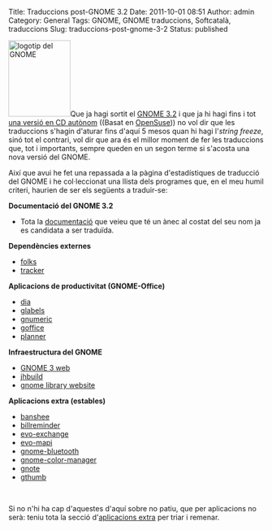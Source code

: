 Title: Traduccions post-GNOME 3.2
Date: 2011-10-01 08:51
Author: admin
Category: General
Tags: GNOME, GNOME traduccions, Softcatalà, traduccions
Slug: traduccions-post-gnome-3-2
Status: published

[<img src="http://gil.badall.net/wp-content/uploads/2008/01/gnomefoot.png" title="logotip del GNOME" class="alignright size-full wp-image-274" width="122" height="150" />](http://gil.badall.net/wp-content/uploads/2008/01/gnomefoot.png)Que ja hagi sortit el [GNOME 3.2](http://gil.badall.net/2011/09/30/gnome-3-2/ "Entrada al bloc comentant el llançament del GNOME 3.2") i que ja hi hagi fins i tot [una versió en CD autònom](http://www.gnome.org/getting-gnome/ "Pàgina web del GNOME on hi ha un CD autònom amb el GNOME 3.2") ((Basat en [OpenSuse](http://www.opensuse.org "Pàgina web de la distribució OpenSuse"))) no vol dir que les traduccions s'hagin d'aturar fins d'aquí 5 mesos quan hi hagi l'*string freeze*, sinó tot el contrari, vol dir que ara és el millor moment de fer les traduccions que, tot i importants, sempre queden en un segon terme si s'acosta una nova versió del GNOME.

Així que avui he fet una repassada a la pàgina d'estadístiques de traducció del GNOME i he col·leccionat una llista dels programes que, en el meu humil criteri, haurien de ser els següents a traduir-se:

**Documentació del GNOME 3.2**

- Tota la [documentació](http://l10n.gnome.org/languages/ca/gnome-3-2/doc/ "Estadístiques de traducció de la documentació del GNOME 3.2 al català") que veieu que té un ànec al costat del seu nom ja es candidata a ser traduïda.

**Dependències externes**

- [folks](http://l10n.gnome.org/vertimus/folks/master/po/ca)
- [tracker](http://l10n.gnome.org/vertimus/tracker/master/po/ca)

**Aplicacions de productivitat (GNOME-Office)**

- [dia](http://l10n.gnome.org/vertimus/dia/dia-0-97/po/ca)
- [glabels](http://l10n.gnome.org/vertimus/glabels/glabels-3_0/po/ca)
- [gnumeric](http://l10n.gnome.org/vertimus/gnumeric/master/po/ca)
- [goffice](http://l10n.gnome.org/vertimus/goffice/master/po/ca)
- [planner](http://l10n.gnome.org/vertimus/planner/master/po/ca)

**Infraestructura del GNOME**

- [GNOME 3 web](http://l10n.gnome.org/vertimus/gnome3-web/master/gnome3/ca)
- [jhbuild](http://l10n.gnome.org/vertimus/jhbuild/master/po/ca)
- [gnome library website](http://l10n.gnome.org/vertimus/library-web/master/po/ca)

**Aplicacions extra (estables)**

- [banshee](http://l10n.gnome.org/vertimus/banshee/stable-2.2/po/ca)
- [billreminder](http://l10n.gnome.org/vertimus/billreminder/billreminder-0.4.0/po/ca)
- [evo-exchange](http://l10n.gnome.org/vertimus/evolution-exchange/gnome-3-2/po/ca)
- [evo-mapi](http://l10n.gnome.org/vertimus/evolution-mapi/gnome-3-2/po/ca)
- [gnome-bluetooth](http://l10n.gnome.org/vertimus/gnome-bluetooth/meego-1.0/po/ca)
- [gnome-color-manager](http://l10n.gnome.org/vertimus/gnome-color-manager/gnome-3-2/po/ca)
- [gnote](http://l10n.gnome.org/vertimus/gnote/stable-0.7/po/ca)
- [gthumb](http://l10n.gnome.org/vertimus/gthumb/gthumb-2-12/po/ca)

 

Si no n'hi ha cap d'aquestes d'aquí sobre no patiu, que per aplicacions no serà: teniu tota la secció d'[aplicacions extra](http://l10n.gnome.org/languages/ca/gnome-extras/ui/ "Llistat d'aplicacions extra del GNOME") per triar i remenar.
